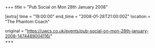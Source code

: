 +++
title = "Pub Social on Mon 28th January 2008"

[extra]
time = "19:00:00"
end_time = "2008-01-28T21:00:00Z"
location = "The Phantom Coach"

original = "https://uwcs.co.uk/events/pub-social-on-mon-28th-january-2008-1474489004116/"    
+++



